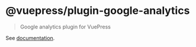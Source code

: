 # @vuepress/plugin-google-analytics

> Google analytics plugin for VuePress

See [documentation](https://v1.vuepress.vuejs.org/plugin/official/plugin-google-analytics.html).
